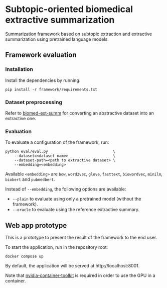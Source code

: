 # Subtopic-oriented biomedical extractive summarization
Summarization framework based on subtopic extraction and
extractive summarization using pretrained language models.


## Framework evaluation

### Installation
Install the dependencies by running:
```
pip install -r framework/requirements.txt
```

### Dataset preprocessing
Refer to [biomed-ext-summ](https://github.com/NotXia/biomed-ext-summ#preprocessing)
for converting an abstractive dataset into an extractive one.


### Evaluation
To evaluate a configuration of the framework, run:
```
python eval/eval.py                             \
    --dataset=<dataset name>                    \
    --dataset-path=<path to extractive dataset> \
    --embedding=<embedding>
```
Available `<embedding>` are `bow`, `word2vec`, `glove`, `fasttext`, `biowordvec`, 
`minilm`, `biobert` and `pubmedbert`.

Instead of `--embedding`, the following options are available:
- `--plain` to evaluate using only a pretrained model (without the framework).
- `--oracle` to evaluate using the reference extractive summary.


## Web app prototype

This is a prototype to present the result of the framework to the end user.

To start the application, run in the repository root:
```
docker compose up
```
By default, the application will be served at http://localhost:8001.

Note that [nvidia-container-toolkit](https://github.com/NVIDIA/nvidia-docker) 
is required in order to use the GPU in a container.